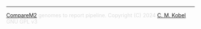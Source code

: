 
---

<span style="color: #DDD">[CompareM2](https://github.com/cmkobel/comparem2) genomes to report pipeline. Copyright (C) 2024 [C. M. Kobel](https://github.com/cmkobel) GNU GPL v3</span>


